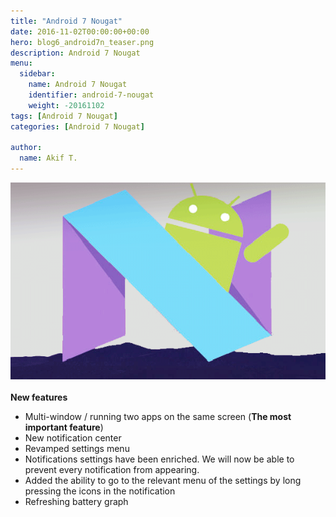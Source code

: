 ```yaml
---
title: "Android 7 Nougat"
date: 2016-11-02T00:00:00+00:00
hero: blog6_android7n_teaser.png
description: Android 7 Nougat
menu:
  sidebar:
    name: Android 7 Nougat
    identifier: android-7-nougat
    weight: -20161102
tags: [Android 7 Nougat]
categories: [Android 7 Nougat]

author:
  name: Akif T.
---
```


![vac](blog6_android7n.png "Android 7 Nougat")<br>
<br>
**New features**

- Multi-window / running two apps on the same screen (**The most important feature**)
- New notification center
- Revamped settings menu
- Notifications settings have been enriched. We will now be able to prevent every notification from appearing.
- Added the ability to go to the relevant menu of the settings by long pressing the icons in the notification
- Refreshing battery graph